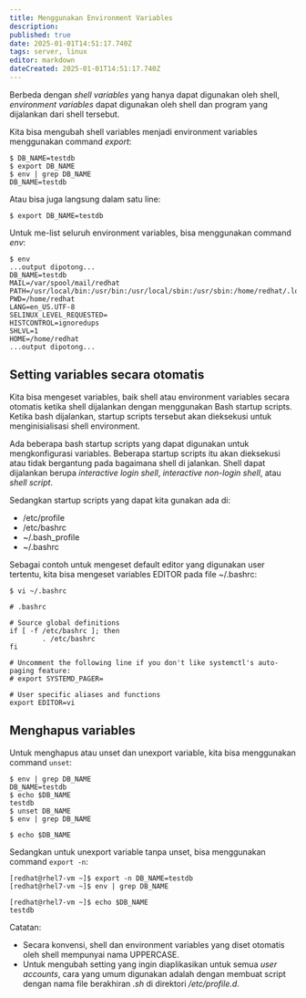 ```yaml
---
title: Menggunakan Environment Variables
description: 
published: true
date: 2025-01-01T14:51:17.740Z
tags: server, linux
editor: markdown
dateCreated: 2025-01-01T14:51:17.740Z
---
```


Berbeda dengan *shell variables* yang hanya dapat digunakan oleh shell, *environment variables* dapat digunakan oleh shell dan program yang dijalankan dari shell tersebut.

Kita bisa mengubah shell variables menjadi environment variables menggunakan command *export*:
```
$ DB_NAME=testdb
$ export DB_NAME
$ env | grep DB_NAME
DB_NAME=testdb
```
Atau bisa juga langsung dalam satu line:
```
$ export DB_NAME=testdb
```

Untuk me-list seluruh environment variables, bisa menggunakan command *env*:
```
$ env
...output dipotong...
DB_NAME=testdb
MAIL=/var/spool/mail/redhat
PATH=/usr/local/bin:/usr/bin:/usr/local/sbin:/usr/sbin:/home/redhat/.local/bin:/home/redhat/bin
PWD=/home/redhat
LANG=en_US.UTF-8
SELINUX_LEVEL_REQUESTED=
HISTCONTROL=ignoredups
SHLVL=1
HOME=/home/redhat
...output dipotong...
```

## Setting variables secara otomatis
Kita bisa mengeset variables, baik shell atau environment variables secara otomatis ketika shell dijalankan dengan menggunakan Bash startup scripts. Ketika bash dijalankan, startup scripts tersebut akan dieksekusi untuk menginisialisasi shell environment.

Ada beberapa bash startup scripts yang dapat digunakan untuk mengkonfigurasi variables. Beberapa startup scripts itu akan dieksekusi atau tidak bergantung pada bagaimana shell di jalankan. Shell dapat dijalankan berupa *interactive login shell*, *interactive non-login shell*, atau *shell script*.

Sedangkan startup scripts yang dapat kita gunakan ada di:
- /etc/profile
- /etc/bashrc
- ~/.bash_profile
- ~/.bashrc

Sebagai contoh untuk mengeset default editor yang digunakan user tertentu, kita bisa mengeset variables EDITOR pada file ~/.bashrc:
```
$ vi ~/.bashrc

# .bashrc

# Source global definitions
if [ -f /etc/bashrc ]; then
        . /etc/bashrc
fi

# Uncomment the following line if you don't like systemctl's auto-paging feature:
# export SYSTEMD_PAGER=

# User specific aliases and functions
export EDITOR=vi
```

## Menghapus variables
Untuk menghapus atau unset dan unexport variable, kita bisa menggunakan command `unset`:
```
$ env | grep DB_NAME
DB_NAME=testdb
$ echo $DB_NAME
testdb
$ unset DB_NAME
$ env | grep DB_NAME

$ echo $DB_NAME

```

Sedangkan untuk unexport variable tanpa unset, bisa menggunakan command `export -n`:
```
[redhat@rhel7-vm ~]$ export -n DB_NAME=testdb
[redhat@rhel7-vm ~]$ env | grep DB_NAME

[redhat@rhel7-vm ~]$ echo $DB_NAME
testdb
```

Catatan:
- Secara konvensi, shell dan environment variables yang diset otomatis oleh shell mempunyai nama UPPERCASE.
- Untuk mengubah setting yang ingin diaplikasikan untuk semua *user accounts*, cara yang umum digunakan adalah dengan membuat script dengan nama file berakhiran *.sh* di direktori */etc/profile.d*.